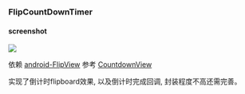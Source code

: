 ### FlipCountDownTimer

#### screenshot

![](https://github.com/kHRYSTAL/FlipCountDownTimer/blob/master/screenshot/screenshot.gif)


依赖 [android-FlipView](https://github.com/emilsjolander/android-FlipView)
参考 [CountdownView](https://github.com/iwgang/CountdownView)

实现了倒计时flipboard效果, 以及倒计时完成回调, 封装程度不高还需完善。

